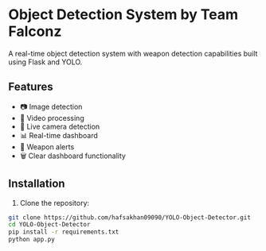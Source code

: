 # Object Detection System by Team Falconz

A real-time object detection system with weapon detection capabilities built using Flask and YOLO.

## Features
- 📷 Image detection
- 🎥 Video processing  
- 🔴 Live camera detection
- 📊 Real-time dashboard
- 🚨 Weapon alerts
- 🗑️ Clear dashboard functionality

## Installation
1. Clone the repository:
```bash
git clone https://github.com/hafsakhan09090/YOLO-Object-Detector.git
cd YOLO-Object-Detector
pip install -r requirements.txt
python app.py
